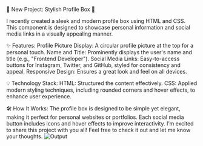 🌟 New Project: Stylish Profile Box 🌟

I recently created a sleek and modern profile box using HTML and CSS. This component is designed to showcase personal information and social media links in a visually appealing manner.

✨ Features:
Profile Picture Display: A circular profile picture at the top for a personal touch.
Name and Title: Prominently displays the user's name and title (e.g., "Frontend Developer").
Social Media Links: Easy-to-access buttons for Instagram, Twitter, and GitHub, styled for consistency and appeal.
Responsive Design: Ensures a great look and feel on all devices.

💡 Technology Stack:
HTML: Structured the content effectively.
CSS: Applied modern styling techniques, including rounded corners and hover effects, to enhance user experience.

🛠️ How It Works:
The profile box is designed to be simple yet elegant, making it perfect for personal websites or portfolios.
Each social media button includes icons and hover effects to improve interactivity.
I’m excited to share this project with you all! Feel free to check it out and let me know your thoughts.
![Output](https://github.com/user-attachments/assets/18e163b5-962e-45c7-a812-372c97e57e5f)
